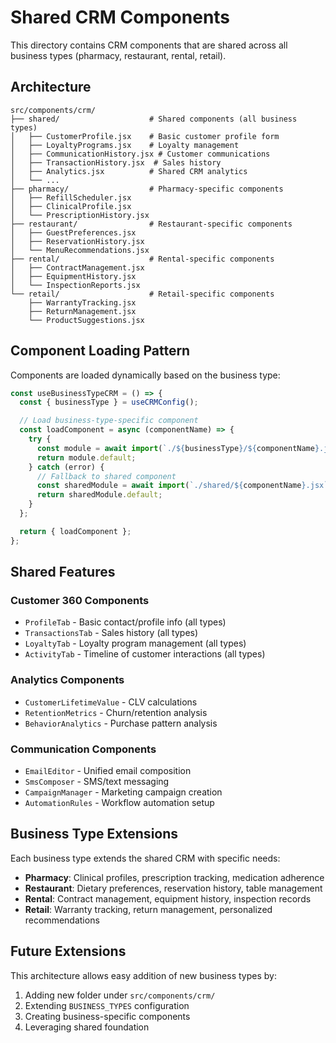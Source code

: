 # Shared CRM Components

This directory contains CRM components that are shared across all business types (pharmacy, restaurant, rental, retail).

## Architecture

```
src/components/crm/
├── shared/                    # Shared components (all business types)
│   ├── CustomerProfile.jsx    # Basic customer profile form
│   ├── LoyaltyPrograms.jsx    # Loyalty management
│   ├── CommunicationHistory.jsx # Customer communications
│   ├── TransactionHistory.jsx  # Sales history
│   ├── Analytics.jsx          # Shared CRM analytics
│   └── ...
├── pharmacy/                  # Pharmacy-specific components
│   ├── RefillScheduler.jsx
│   ├── ClinicalProfile.jsx
│   └── PrescriptionHistory.jsx
├── restaurant/                # Restaurant-specific components
│   ├── GuestPreferences.jsx
│   ├── ReservationHistory.jsx
│   └── MenuRecommendations.jsx
├── rental/                    # Rental-specific components
│   ├── ContractManagement.jsx
│   ├── EquipmentHistory.jsx
│   └── InspectionReports.jsx
└── retail/                    # Retail-specific components
    ├── WarrantyTracking.jsx
    ├── ReturnManagement.jsx
    └── ProductSuggestions.jsx
```

## Component Loading Pattern

Components are loaded dynamically based on the business type:

```jsx
const useBusinessTypeCRM = () => {
  const { businessType } = useCRMConfig();

  // Load business-type-specific component
  const loadComponent = async (componentName) => {
    try {
      const module = await import(`./${businessType}/${componentName}.jsx`);
      return module.default;
    } catch (error) {
      // Fallback to shared component
      const sharedModule = await import(`./shared/${componentName}.jsx`);
      return sharedModule.default;
    }
  };

  return { loadComponent };
};
```

## Shared Features

### Customer 360 Components
- `ProfileTab` - Basic contact/profile info (all types)
- `TransactionsTab` - Sales history (all types)
- `LoyaltyTab` - Loyalty program management (all types)
- `ActivityTab` - Timeline of customer interactions (all types)

### Analytics Components
- `CustomerLifetimeValue` - CLV calculations
- `RetentionMetrics` - Churn/retention analysis
- `BehaviorAnalytics` - Purchase pattern analysis

### Communication Components
- `EmailEditor` - Unified email composition
- `SmsComposer` - SMS/text messaging
- `CampaignManager` - Marketing campaign creation
- `AutomationRules` - Workflow automation setup

## Business Type Extensions

Each business type extends the shared CRM with specific needs:

- **Pharmacy**: Clinical profiles, prescription tracking, medication adherence
- **Restaurant**: Dietary preferences, reservation history, table management
- **Rental**: Contract management, equipment history, inspection records
- **Retail**: Warranty tracking, return management, personalized recommendations

## Future Extensions

This architecture allows easy addition of new business types by:
1. Adding new folder under `src/components/crm/`
2. Extending `BUSINESS_TYPES` configuration
3. Creating business-specific components
4. Leveraging shared foundation
